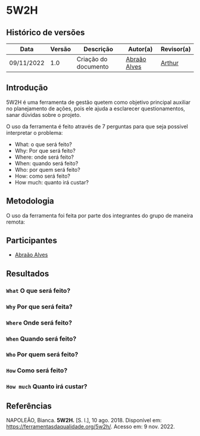 # 5W2H

## Histórico de versões
|    Data    | Versão |      Descrição       |                   Autor(a)                    |                   Revisor(a)                    |
| ---------- | ------ | -------------------- | --------------------------------------------- | ----------------------------------------------- |
| 09/11/2022 | 1.0    | Criação do documento | [Abraão Alves](https://github.com/Abraao1231) | [Arthur](https://github.com/) |


## Introdução

5W2H é uma ferramenta de gestão quetem como objetivo principal auxiliar no planejamento de ações, pois ele ajuda a esclarecer questionamentos, sanar dúvidas sobre o projeto.

O uso da ferramenta é feito através de 7 perguntas para que seja possivel interpretar o problema:
* What: o que será feito?
* Why: Por que será feito?
* Where: onde será feito?
* When: quando será feito?
* Who: por quem será feito?
* How: como será feito?
* How much: quanto irá custar?


## Metodologia

O uso da ferramenta foi feita por parte dos integrantes do grupo de maneira remota:

## Participantes

- [Abraão Alves](https://github.com/Abraao1231)

## Resultados

### `What` O que será feito?


### `Why` Por que será feita?


### `Where` Onde será feito?


### `When` Quando será feito?

### `Who` Por quem será feito?


### `How` Como será feito?


### `How much` Quanto irá custar?



## Referências

NAPOLEÃO, Bianca. **5W2H.** [S. l.], 10 ago. 2018. Disponível em: <https://ferramentasdaqualidade.org/5w2h/>. Acesso em: 9 nov. 2022.